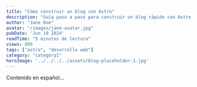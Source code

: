 ```yaml
---
title: "Cómo construir un blog con Astro"
description: "Guía paso a paso para construir un blog rápido con Astro."
author: "Jane Doe"
avatar: "/images/jane-avatar.jpg"
pubDate: 'Jun 19 2024'
readTime: "5 minutos de lectura"
views: 800
tags: ["astro", "desarrollo web"]
category: "category1"
heroImage: '../../../../assets/blog-placeholder-1.jpg'
---
```


Contenido en español...
